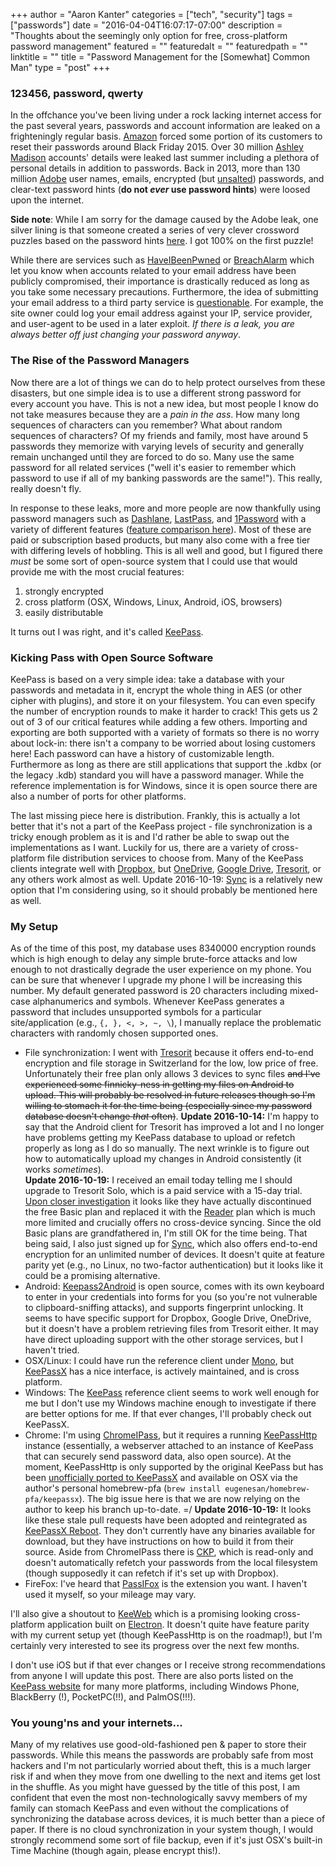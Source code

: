 +++
author = "Aaron Kanter"
categories = ["tech", "security"]
tags = ["passwords"]
date = "2016-04-04T16:07:17-07:00"
description = "Thoughts about the seemingly only option for free, cross-platform password management"
featured = ""
featuredalt = ""
featuredpath = ""
linktitle = ""
title = "Password Management for the [Somewhat] Common Man"
type = "post"
+++

### 123456, password, qwerty

In the offchance you've been living under a rock lacking internet access for the past several years, passwords and account information are leaked on a frighteningly regular basis. [Amazon](https://nakedsecurity.sophos.com/2015/11/25/amazon-data-breach-rumours-spread-as-passwords-are-reset-on-some-accounts/) forced some portion of its customers to reset their passwords around Black Friday 2015. Over 30 million [Ashley Madison](http://krebsonsecurity.com/2015/07/online-cheating-site-ashleymadison-hacked/) accounts' details were leaked last summer including a plethora of personal details in addition to passwords. Back in 2013, more than 130 million [Adobe](http://www.troyhunt.com/2013/11/adobe-credentials-and-serious.html) user names, emails, encrypted (but [unsalted](https://crackstation.net/hashing-security.htm)) passwords, and clear-text password hints (**do not _ever_ use password hints**) were loosed upon the internet.

**Side note**: While I am sorry for the damage caused by the Adobe leak, one silver lining is that someone created a series of very clever crossword puzzles based on the password hints [here](http://zed0.co.uk/crossword/). I got 100% on the first puzzle!

While there are services such as [HaveIBeenPwned](https://haveibeenpwned.com/) or [BreachAlarm](https://breachalarm.com/) which let you know when accounts related to your email address have been publicly compromised, their importance is drastically reduced as long as you take some necessary precautions. Furthermore, the idea of submitting your email address to a third party service is [questionable](http://mashable.com/2014/09/12/should-you-trust-gmail-password/). For example, the site owner could log your email address against your IP, service provider, and user-agent to be used in a later exploit. *If there is a leak, you are always better off just changing your password anyway*.

### The Rise of the Password Managers

Now there are a lot of things we can do to help protect ourselves from these disasters, but one simple idea is to use a different strong password for every account you have. This is not a new idea, but most people I know do not take measures because they are a _pain in the ass_. How many long sequences of characters can you remember? What about random sequences of characters? Of my friends and family, most have around 5 passwords they memorize with varying levels of security and generally remain unchanged until they are forced to do so. Many use the same password for all related services ("well it's easier to remember which password to use if all of my banking passwords are the same!"). This really, really doesn't fly.

In response to these leaks, more and more people are now thankfully using password managers such as [Dashlane](https://www.dashlane.com), [LastPass](https://lastpass.com), and [1Password](https://1password.com/) with a variety of different features ([feature comparison here](http://www.pcmag.com/article2/0,2817,2407168,00.asp)). Most of these are paid or subscription based products, but many also come with a free tier with differing levels of hobbling. This is all well and good, but I figured there _must_ be some sort of open-source system that I could use that would provide me with the most crucial features:

1. strongly encrypted
2. cross platform (OSX, Windows, Linux, Android, iOS, browsers)
3. easily distributable

It turns out I was right, and it's called [KeePass](http://keepass.info/).

### Kicking Pass with Open Source Software
KeePass is based on a very simple idea: take a database with your passwords and metadata in it, encrypt the whole thing in AES (or other cipher with plugins), and store it on your filesystem. You can even specify the number of encryption rounds to make it harder to crack! This gets us 2 out of 3 of our critical features while adding a few others. Importing and exporting are both supported with a variety of formats so there is no worry about lock-in: there isn't a company to be worried about losing customers here! Each password can have a history of customizable length. Furthermore as long as there are still applications that support the .kdbx (or the legacy .kdb) standard you will have a password manager.  While the reference implementation is for Windows, since it is open source there are also a number of ports for other platforms.

The last missing piece here is distribution. Frankly, this is actually a lot better that it's not a part of the KeePass project - file synchronization is a tricky enough problem as it is and I'd rather be able to swap out the implementations as I want. Luckily for us, there are a variety of cross-platform file distribution services to choose from. Many of the KeePass clients integrate well with [Dropbox](https://www.dropbox.com/), but [OneDrive](https://onedrive.live.com/), [Google Drive](https://drive.google.com), [Tresorit](https://tresorit.com), or any others work almost as well. Update 2016-10-19: [Sync][Sync] is a relatively new option that I'm considering using, so it should probably be mentioned here as well.

### My Setup

As of the time of this post, my database uses 8340000 encryption rounds which is high enough to delay any simple brute-force attacks and low enough to not drastically degrade the user experience on my phone. You can be sure that whenever I upgrade my phone I will be increasing this number.
My default generated password is 20 characters including mixed-case alphanumerics and symbols. Whenever KeePass generates a password that includes unsupported symbols for a particular site/application (e.g., `{, }, <, >, ~, \`), I manually replace the problematic characters with randomly chosen supported ones.

* File synchronization:
I went with [Tresorit](https://tresorit.com) because it offers end-to-end encryption and file storage in Switzerland for the low, low price of free. Unfortunately their free plan only allows 3 devices to sync files ~~and I've experienced some finnicky-ness in getting my files on Android to upload. This will probably be resolved in future releases though so I'm willing to stomach it for the time being (especially since my password database doesn't change _that_ often)~~. **Update 2016-10-14:** I'm happy to say that the Android client for Tresorit has improved a lot and I no longer have problems getting my KeePass database to upload or refetch properly as long as I do so manually. The next wrinkle is to figure out how to automatically upload my changes in Android consistently (it works _sometimes_). <br/>
**Update 2016-10-19:** I received an email today telling me I should upgrade to Tresorit Solo, which is a paid service with a 15-day trial. [Upon closer investigation](https://support.tresorit.com/hc/en-us/articles/224348627-Does-Tresorit-have-a-free-plan-) it looks like they have actually discontinued the free Basic plan and replaced it with the [Reader](https://support.tresorit.com/hc/en-us/articles/227327447-What-is-the-Reader-plan-) plan which is much more limited and crucially offers no cross-device syncing. Since the old Basic plans are grandfathered in, I'm still OK for the time being. That being said, I also just signed up for [Sync][Sync], which also offers end-to-end encryption for an unlimited number of devices. It doesn't quite at feature parity yet (e.g., no Linux, no two-factor authentication) but it looks like it could be a promising alternative.
* Android: [Keepass2Android](https://keepass2android.codeplex.com/) is open source, comes with its own keyboard to enter in your credentials into forms for you (so you're not vulnerable to clipboard-sniffing attacks), and supports fingerprint unlocking. It seems to have specific support for Dropbox, Google Drive, OneDrive, but it doesn't have a problem retrieving files from Tresorit either. It may have direct uploading support with the other storage services, but I haven't tried.
* OSX/Linux: I could have run the reference client under [Mono](www.mono-project.com/Mono:OSX/), but [KeePassX](https://www.keepassx.org/) has a nice interface, is actively maintained, and is cross platform. 
* Windows: The [KeePass](http://keepass.info/) reference client seems to work well enough for me but I don't use my Windows machine enough to investigate if there are better options for me. If that ever changes, I'll probably check out KeePassX.
* Chrome: I'm using [ChromeIPass](https://chrome.google.com/webstore/detail/ompiailgknfdndiefoaoiligalphfdae), but it requires a running [KeePassHttp](https://github.com/pfn/keepasshttp/) instance (essentially, a webserver attached to an instance of KeePass that can securely send password data, also open source). At the moment, KeePassHttp is only supported by the original KeePass but has been [unofficially ported to KeePassX](https://github.com/keepassx/keepassx/pull/111) and available on OSX via the author's personal homebrew-pfa (`brew install eugenesan/homebrew-pfa/keepassx`). The big issue here is that we are now relying on the author to keep his branch up-to-date. =/
**Update 2016-10-19:** It looks like these stale pull requests have been adopted and reintegrated as [KeePassX Reboot][kpxr]. They don't currently have any binaries available for download, but they have instructions on how to build it from their source.
Aside from ChromeIPass there is [CKP](https://chrome.google.com/webstore/detail/ckp-keepass-integration-f/lnfepbjehgokldcaljagbmchhnaaogpc), which is read-only and doesn't automatically refetch your passwords from the local filesystem (though supposedly it can refetch if it's set up with Dropbox).
* FireFox: I've heard that [PassIFox](https://addons.mozilla.org/en-us/firefox/addon/passifox/) is the extension you want. I haven't used it myself, so your mileage may vary.

I'll also give a shoutout to [KeeWeb](https://keeweb.info/) which is a promising looking cross-platform application built on [Electron](http://electron.atom.io/). It doesn't quite have feature parity with my current setup yet (though KeePassHttp is on the roadmap!), but I'm certainly very interested to see its progress over the next few months.

I don't use iOS but if that ever changes or I receive strong recommendations from anyone I will update this post. There are also ports listed on the [KeePass website](http://keepass.info/download.html) for many more platforms, including Windows Phone, BlackBerry (!), PocketPC(!!), and PalmOS(!!!).


### You young'ns and your internets...
Many of my relatives use good-old-fashioned pen & paper to store their passwords. While this means the passwords are probably safe from most hackers and I'm not particularly worried about theft, this is a much larger risk if and when they move from one dwelling to the next and items get lost in the shuffle. As you might have guessed by the title of this post, I am confident that even the most non-technologically savvy members of my family can stomach KeePass and even without the complications of synchronizing the database across devices, it is much better than a piece of paper. If there is no cloud synchronization in your system though, I would strongly recommend some sort of file backup, even if it's just OSX's built-in Time Machine (though again, please encrypt this!).

[Sync]: https://www.sync.com
[kpxr]: https://github.com/keepassxreboot/keepassx